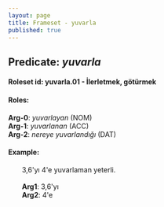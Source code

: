 ```yaml
---
layout: page
title: Frameset - yuvarla
published: true
---
```

<h2>Predicate: <i>yuvarla</i></h2>
<h4>Roleset id: yuvarla.01 - İlerletmek, götürmek<br>
<h4>Roles:</h4>
<b>Arg-0</b>: <i>yuvarlayan</i>  (NOM) <br>
<b>Arg-1</b>: <i>yuvarlanan</i>  (ACC) <br>
<b>Arg-2</b>: <i>nereye yuvarlandığı</i>  (DAT) <br>
<h4>Example:</h4>
&emsp;&emsp;3,6'yı 4'e yuvarlaman yeterli.<br><br>
&emsp;&emsp;<b>Arg1</b>:  3,6'yı<br>
&emsp;&emsp;<b>Arg2</b>:  4'e<br>

